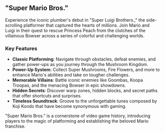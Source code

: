 ## "Super Mario Bros."

Experience the iconic plumber's debut in "Super Luigi Brothers.," the side-scrolling platformer that captured the hearts of millions. Join Mario and Luigi in their quest to rescue Princess Peach from the clutches of the villainous Bowser across a series of colorful and challenging worlds.

### Key Features

- **Classic Platforming**: Navigate through obstacles, defeat enemies, and gather power-ups as you journey through the Mushroom Kingdom.
- **Power-Up System**: Collect Super Mushrooms, Fire Flowers, and more to enhance Mario's abilities and take on tougher challenges.
- **Memorable Villains**: Battle iconic enemies like Goombas, Koopa Troopas, and the menacing Bowser in epic showdowns.
- **Hidden Secrets**: Discover warp zones, hidden blocks, and secret paths that offer shortcuts and surprises.
- **Timeless Soundtrack**: Groove to the unforgettable tunes composed by Koji Kondo that have become synonymous with gaming.

"Super Mario Bros." is a cornerstone of video game history, introducing players to the magic of platforming and establishing the beloved Mario franchise.
